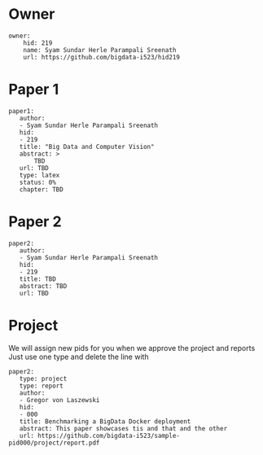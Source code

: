 # Owner

```
owner:
    hid: 219
    name: Syam Sundar Herle Parampali Sreenath 
    url: https://github.com/bigdata-i523/hid219
```

# Paper 1

```
paper1:
   author:
   - Syam Sundar Herle Parampali Sreenath
   hid:
   - 219
   title: "Big Data and Computer Vision"
   abstract: >
       TBD
   url: TBD
   type: latex
   status: 0%
   chapter: TBD
```
   
# Paper 2

```
paper2:
   author: 
   - Syam Sundar Herle Parampali Sreenath
   hid:
   - 219
   title: TBD
   abstract: TBD
   url: TBD
```

# Project 

We will assign new pids for you when we approve the project and reports   
Just use one type and delete the line with 

```
paper2:
   type: project
   type: report
   author: 
   - Gregor von Laszewski
   hid:
   - 000
   title: Benchmarking a BigData Docker deployment
   abstract: This paper showcases tis and that and the other 
   url: https://github.com/bigdata-i523/sample-pid000/project/report.pdf
```
   
